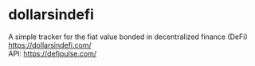 # dollarsindefi
A simple tracker for the fiat value bonded in decentralized finance (DeFi)
<br>
https://dollarsindefi.com/
<br>
API: https://defipulse.com/
